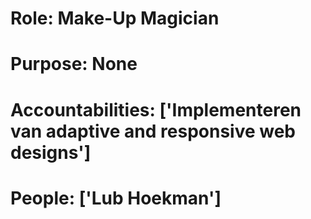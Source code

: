 # Role: Make-Up Magician 

# Purpose: None 

# Accountabilities: ['Implementeren van adaptive and responsive web designs'] 

# People: ['Lub Hoekman']